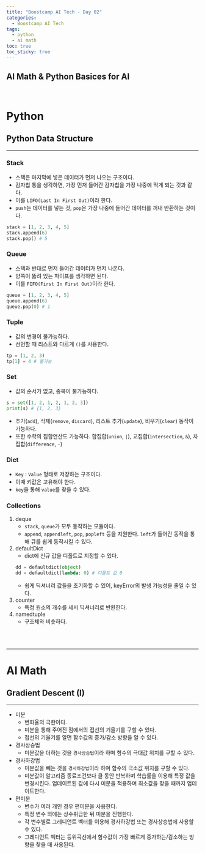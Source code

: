 ```yaml
---
title: "Boostcamp AI Tech - Day 02"
categories:
  - Boostcamp AI Tech
tags:
  - python
  - ai math
toc: true
toc_sticky: true
---
```


## AI Math & Python Basices for AI

<br>

# Python

## Python Data Structure
<hr>

### Stack
- 스택은 마지막에 넣은 데이터가 먼저 나오는 구조이다.
- 감자칩 통을 생각하면, 가장 먼저 들어간 감자칩을 가장 나중에 먹게 되는 것과 같다.
- 이를 ```LIFO(Last In First Out)```이라 한다.
- ```push```는 데이터를 넣는 것, ```pop```은 가장 나중에 들어간 데이터를 꺼내 반환하는 것이다.
```python
stack = [1, 2, 3, 4, 5]
stack.append(6)
stack.pop() # 5
```

### Queue
- 스택과 반대로 먼저 들어간 데이터가 먼저 나온다.
- 양쪽이 뚫려 있는 파이프를 생각하면 된다.
- 이를 ```FIFO(First In First Out)```이라 한다.
```python
queue = [1, 2, 3, 4, 5]
queue.append(6)
queue.pop(0) # 1
```

### Tuple
- 값의 변경이 불가능하다.
- 선언할 때 리스트와 다르게 ```()```를 사용한다.
```python
tp = (1, 2, 3)
tp[1] = 4 # 불가능
```

### Set
- 값의 순서가 없고, 중복이 불가능하다.
```python
s = set([1, 2, 1, 2, 1, 2, 3])
print(s) # {1, 2, 3}
```
- 추가(```add```), 삭제(```remove```, ```discard```), 리스트 추가(```update```), 비우기(```clear```) 동작이 가능하다.
- 또한 수학의 집합연산도 가능하다. 합집합(```union```, ```|```), 교집합(```intersection```, ```&```), 차집합(```difference```, ```-```)

### Dict
- ```Key``` : ```Value``` 형태로 저장하는 구조이다.
- 이때 키값은 고유해야 한다.
- ```key```을 통해 ```value```를 찾을 수 있다.

### Collections
1. deque
    - ```stack```, ```queue```가 모두 동작하는 모듈이다.
    - ```append```, ```appendleft```, ```pop```, ```popleft``` 등을 지원한다. ```left```가 들어간 동작을 통해 큐를 쉽게 동작시킬 수 있다.
2. defaultDict
    - dict에 신규 값을 디폴트로 지정할 수 있다. 
    ```python
    dd = defaultdict(object)
    dd = defaultdict(lambda: 0) # 디폴트 값 0
    ```
    - 쉽게 딕셔너리 값들을 초기화할 수 있어, keyError의 발생 가능성을 줄일 수 있다.
3. counter
    - 특정 원소의 개수를 세서 딕셔너리로 반환한다.
4. namedtuple
    - 구조체와 비슷하다.

<br><br>
<hr>

# AI Math

## Gradient Descent (I)
<hr>

- 미분
    - 변화율의 극한이다.
    - 미분을 통해 주어진 점에서의 접선의 기울기를 구할 수 있다.
    - 접선의 기울기를 알면 함수값의 증가/감소 방향을 알 수 있다.
- 경사상승법
    - 미분값을 더하는 것을 ```경사상승법```이라 하며 함수의 극대값 위치를 구할 수 있다.
- 경사하강법
    - 미분값을 빼는 것을 ```경사하강법```이라 하며 함수의 극소값 위치를 구할 수 있다.
    - 미분값이 알고리즘 종료조건보다 클 동안 반복하며 학습률을 이용해 특정 값을 변경시킨다. 업데이트된 값에 다시 미분을 적용하며 최소값을 찾을 때까지 업데이트한다.
- 편미분
    - 변수가 여러 개인 경우 편미분을 사용한다.
    - 특정 변수 외에는 상수취급한 뒤 미분을 진행한다.
    - 각 변수별로 그레디언트 벡터를 이용해 경사하강법 또는 경사상승법에 사용할 수 있다.
    - 그레디언트 벡터는 등위곡선에서 함수값이 가장 빠르게 증가하는/감소하는 방향을 찾을 때 사용된다.